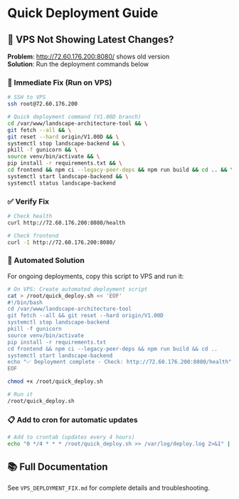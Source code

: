 # Quick Deployment Guide

## 🚨 VPS Not Showing Latest Changes? 

**Problem**: http://72.60.176.200:8080/ shows old version  
**Solution**: Run the deployment commands below

### 🚀 Immediate Fix (Run on VPS)

```bash
# SSH to VPS
ssh root@72.60.176.200

# Quick deployment command (V1.00D branch)
cd /var/www/landscape-architecture-tool && \
git fetch --all && \
git reset --hard origin/V1.00D && \
systemctl stop landscape-backend && \
pkill -f gunicorn && \
source venv/bin/activate && \
pip install -r requirements.txt && \
cd frontend && npm ci --legacy-peer-deps && npm run build && cd .. && \
systemctl start landscape-backend && \
systemctl status landscape-backend
```

### ✅ Verify Fix

```bash
# Check health
curl http://72.60.176.200:8080/health

# Check frontend
curl -I http://72.60.176.200:8080/
```

### 🔧 Automated Solution

For ongoing deployments, copy this script to VPS and run it:

```bash
# On VPS: Create automated deployment script
cat > /root/quick_deploy.sh << 'EOF'
#!/bin/bash
cd /var/www/landscape-architecture-tool
git fetch --all && git reset --hard origin/V1.00D
systemctl stop landscape-backend
pkill -f gunicorn
source venv/bin/activate
pip install -r requirements.txt
cd frontend && npm ci --legacy-peer-deps && npm run build && cd ..
systemctl start landscape-backend
echo "✅ Deployment complete - Check: http://72.60.176.200:8080/health"
EOF

chmod +x /root/quick_deploy.sh

# Run it
/root/quick_deploy.sh
```

### 📋 Add to cron for automatic updates

```bash
# Add to crontab (updates every 4 hours)
echo "0 */4 * * * /root/quick_deploy.sh >> /var/log/deploy.log 2>&1" | crontab -
```

## 📚 Full Documentation

See `VPS_DEPLOYMENT_FIX.md` for complete details and troubleshooting.